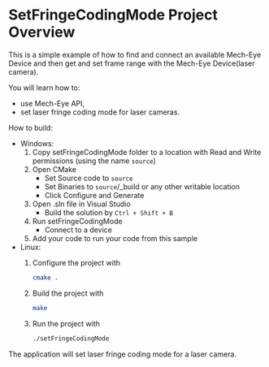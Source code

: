 # SetFringeCodingMode Project Overview

This is a simple example of how to find and connect an available Mech-Eye Device
and then get and set frame range with the Mech-Eye Device(laser camera).

You will learn how to:

* use Mech-Eye API,
* set laser fringe coding mode for laser cameras.

How to build:

* Windows:
  1. Copy setFringeCodingMode folder to a location with Read and
   Write permissions (using the name `source`)
  2. Open CMake
        * Set Source code to `source`
        * Set Binaries to `source`/_build or any other writable location
        * Click Configure and Generate
  3. Open .sln file in Visual Studio
        * Build the solution by `Ctrl + Shift + B`
  4. Run setFringeCodingMode
        * Connect to a device
  5. Add your code to run your code from this sample
* Linux:
  1. Configure the project with

      ```bash
      cmake .
      ```

  2. Build the project with

      ```bash
      make
      ```

  3. Run the project with

      ```bash
      ./setFringeCodingMode
      ```

The application will set laser fringe coding mode for a laser camera.

